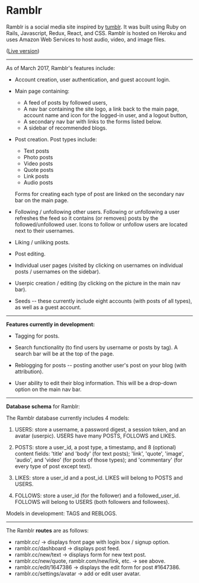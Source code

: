 <h1>Ramblr</h1>

Ramblr is a social media site inspired by <a href="http://www.tumblr.com">tumblr</a>. It was built using Ruby on Rails, Javascript, Redux, React, and CSS. Ramblr is hosted on Heroku and uses Amazon Web Services to host audio, video, and image files.

(<a href="http://www.ramblr.cc/">Live version</a>)

<hr>

As of March 2017, Ramblr's features include:

- Account creation, user authentication, and guest account login.

- Main page containing:

    - A feed of posts by followed users,
    - A nav bar containing the site logo, a link back to the main page, account name and icon for the logged-in user, and a logout button,
    - A secondary nav bar with links to the forms listed below.
    - A sidebar of recommended blogs.

- Post creation. Post types include:

  - Text posts
  - Photo posts
  - Video posts
  - Quote posts
  - Link posts
  - Audio posts

  Forms for creating each type of post are linked on the secondary nav bar on the main page.

- Following / unfollowing other users. Following or unfollowing a user refreshes the feed so it contains (or removes) posts by the followed/unfollowed user. Icons to follow or unfollow users are located next to their usernames.

- Liking / unliking posts.

- Post editing.

- Individual user pages (visited by clicking on usernames on individual posts / usernames on the sidebar).

- Userpic creation / editing (by clicking on the picture in the main nav bar).

- Seeds -- these currently include eight accounts (with posts of all types), as well as a guest account.

<hr>

<strong>Features currently in development:</strong>

- Tagging for posts.

- Search functionality (to find users by username or posts by tag). A search bar will be at the top of the page.

- Reblogging for posts -- posting another user's post on your blog (with attribution).

- User ability to edit their blog information. This will be a drop-down option on the main nav bar.

<hr>

<strong>Database schema</strong> for Ramblr:

The Ramblr database currently includes 4 models:

1. USERS: store a username, a password digest, a session token, and an avatar (userpic). USERS have many POSTS, FOLLOWS and LIKES.

2. POSTS: store a user_id, a post type, a timestamp, and 8 (optional) content fields: 'title' and 'body' (for text posts); 'link', 'quote', 'image', 'audio', and 'video' (for posts of those types); and 'commentary' (for every type of post except text). 

3. LIKES: store a user_id and a post_id. LIKES will belong to POSTS and USERS.

4. FOLLOWS: store a user_id (for the follower) and a followed_user_id. FOLLOWS will belong to USERS (both followers and followees).

Models in development: TAGS and REBLOGS.

<hr>

The Ramblr <strong>routes</strong> are as follows:

- ramblr.cc/ -> displays front page with login box / signup option.
- ramblr.cc/dashboard -> displays post feed.
- ramblr.cc/new/text -> displays form for new text post.
- ramblr.cc/new/quote, ramblr.com/new/link, etc. -> see above.
- ramblr.cc/edit/1647386 -> displays the edit form for post #1647386.
- ramblr.cc/settings/avatar -> add or edit user avatar.
